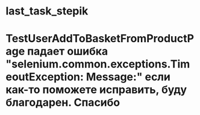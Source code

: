 # last_task_stepik
# TestUserAddToBasketFromProductPage падает ошибка "selenium.common.exceptions.TimeoutException: Message:" если как-то поможете исправить, буду благодарен. Спасибо
